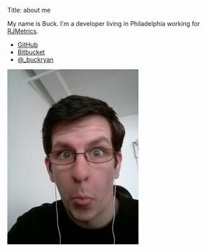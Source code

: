Title: about me

My name is Buck. I'm a developer living in Philadelphia working for
[RJMetrics](http://rjmetrics.com).

* [GitHub](http://github.com/b-ryan)
* [Bitbucket](http://bitbucket.org/b_ryan)
* [@\_buckryan](https://twitter.com/_buckryan)

<img width="300" height="400" src="/theme/images/me.png"/>
